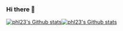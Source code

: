 ### Hi there 👋

<div style="display: flex; width: 100%; align-items: stretch">
  <a href="https://github.com/phl23">
    <picture height="175">
      <source
        media="(prefers-color-scheme: dark)"
        srcset="
          https://github-readme-stats-eight-cyan-30.vercel.app/api?username=phl23&show_icons=true&theme=vision-friendly-dark&hide_border=true&line_height=25&show=prs_merged_percentage
        "
      />
      <source
        media="(prefers-color-scheme: light)"
        srcset="
          https://github-readme-stats-eight-cyan-30.vercel.app/api?username=phl23&show_icons=true&theme=buefy&hide_border=true&line_height=25&show=prs_merged_percentage
        "
      />
      <img
        alt="phl23's Github stats"
        src="https://github-readme-stats-eight-cyan-30.vercel.app/api?username=phl23&show_icons=true&theme=buefy&hide_border=true&line_height=25&show=prs_merged_percentage"
      />
    </picture>
  </a>
  <a href="https://github.com/phl23">
    <picture height="175">
      <source
        media="(prefers-color-scheme: dark)"
        srcset="
          https://github-readme-stats-eight-cyan-30.vercel.app/api/top-langs/?username=phl23&theme=vision-friendly-dark&hide_border=true&line_height=25&layout=compact&count_private=true&exclude_repo=phl23,github-readme-stats,Branson-Technik,php-gallery-weber,b2bWeber,HcaptchaWeber,nextjs-dashboard,hangman,hangman-phil&hide=html&langs_count=8
        "
      />
      <source
        media="(prefers-color-scheme: light)"
        srcset="
          https://github-readme-stats-eight-cyan-30.vercel.app/api/top-langs/?username=phl23&theme=buefy&hide_border=true&line_height=25&layout=compact&count_private=true&exclude_repo=phl23,github-readme-stats,Branson-Technik,php-gallery-weber,b2bWeber,HcaptchaWeber,nextjs-dashboard,hangman,hangman-phil&hide=html&langs_count=8
        "
      />
      <img
        alt="phl23's Github stats"
        src="https://github-readme-stats-eight-cyan-30.vercel.app/api/top-langs/?username=phl23&theme=buefy&hide_border=true&line_height=25&layout=compact&count_private=true&exclude_repo=phl23,github-readme-stats,Branson-Technik,php-gallery-weber,b2bWeber,HcaptchaWeber,nextjs-dashboard,hangman,hangman-phil&hide=html&langs_count=8"
      />
    </picture>
  </a>
</div>




<!--
**phl23/phl23** is a ✨ _special_ ✨ repository because its `README.md` (this file) appears on your GitHub profile.

Here are some ideas to get you started:

- 🔭 I’m currently working on ...
- 🌱 I’m currently learning ...
- 👯 I’m looking to collaborate on ...
- 🤔 I’m looking for help with ...
- 💬 Ask me about ...
- 📫 How to reach me: ...
- 😄 Pronouns: ...
- ⚡ Fun fact: ...
-->
